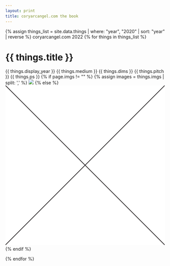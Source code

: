 ```yaml
---
layout: print
title: coryarcangel.com the book
---
```

{% assign things_list = site.data.things | where: "year", "2020" | sort: "year" | reverse %}
coryarcangel.com
2022
{% for things in things_list %}
<h1>{{ things.title }}</h1>  
{{ things.display_year }}  
{{ things.medium }}  
{{ things.dims }}  
{{ things.pitch }}  
{{ things.ps }} 
{% if page.imgs != "" %}
	{% assign images = things.imgs | split: ',' %}	
  	<img src="../assets/imgs/{{ images[0] }}">	
{% else %}	
	<img src="../assets/x.svg">
{% endif %}	

{% endfor %}

